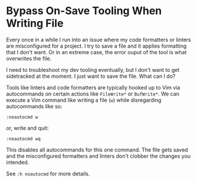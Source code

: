 # Bypass On-Save Tooling When Writing File

Every once in a while I run into an issue where my code formatters or linters
are misconfigured for a project. I try to save a file and it applies formatting
that I don't want. Or in an extreme case, the error ouput of the tool is what
overwrites the file.

I need to troubleshoot my dev tooling eventually, but I don't want to get
sidetracked at the moment. I just want to save the file. What can I do?

Tools like linters and code formatters are typically hooked up to Vim via
autocommands on certain actions like `FileWrite*` or `BufWrite*`. We can
execute a Vim command like writing a file (`w`) while disregarding autocommands
like so:

```vim
:noautocmd w
```

or, write and quit:

```vim
:noautocmd wq
```

This disables all autocommands for this one command. The file gets saved and
the misconfigured formatters and linters don't clobber the changes you
intended.

See `:h noautocmd` for more details.
